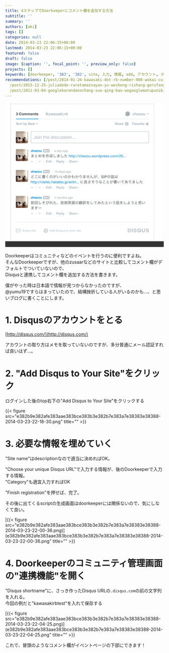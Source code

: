 ```yaml
---
title: 4ステップでDoorkeeperにコメント欄を追加する方法
subtitle: ''
summary: ''
authors: [aki]
tags: []
categories: null
date: 2014-03-23 22:06:15+00:00
lastmod: 2014-03-23 22:06:15+00:00
featured: false
draft: false
image: {caption: '', focal_point: '', preview_only: false}
projects: []
keywords: [doorkeeper, '383', '382', site, 入力, 情報, add, アカウント, クリック, '22']
recommendations: [/post/2014-01-24-kawasaki-dot-rb-number-008-wokai-cui-simasita-number-kwskrb/,
  /post/2015-12-25-juliadede-raretamainayan-yu-wosheng-rishang-gerufang-fa-number-juliaac/,
  /post/2011-03-04-googlekarendanochang-suo-qing-bao-wogooglematupunibiao-shi-surufang-fa/]
---
```


![画像](e382b9e382afe383aae383bce383b3e382b7e383a7e38383e38388-2014-03-23-22-22-17.png)

Doorkeeperはコミュニティなどのイベントを行うのに便利ですよね。  
そんなDoorkeeperですが、他のzusaarなどのサイトと比較してコメント欄がデフォルトでついていないので、  
Disqusと連携してコメント欄を追加する方法を書きます。

僕がやった時は日本語で情報が見つからなかったのですが、  
@yumu19ですらはまっていたので、結構挫折している人がいるのかも...、と思いブログに書くことにします。

# 1. Disqusのアカウントをとる

[http://disqus.com/](http://disqus.com/)

アカウントの取り方はメモを取っていないのですが、多分普通にメール認証すれば良いはず...。

# 2. "Add Disqus to Your Site"をクリック

ログインした後のtop右下の"Add Disqus to Your Site"をクリックする

{{< figure src="e382b9e382afe383aae383bce383b3e382b7e383a7e38383e38388-2014-03-23-22-18-30.png" title="" >}}

# 3. 必要な情報を埋めていく

"Site name"はdescriptionなので適当に決めればOK。

"Choose your unique Disqus URL"で入力する情報が、後のDoorkeeperで入力する情報。  
"Category"も適宜入力すればOK

"Finish registration"を押せば、完了。

その後に出てくるscriptの生成画面はdoorkeeperには関係ないので、気にしなくて良い。

[{{< figure src="e382b9e382afe383aae383bce383b3e382b7e383a7e38383e38388-2014-03-23-22-00-36.png)](e382b9e382afe383aae383bce383b3e382b7e383a7e38383e38388-2014-03-23-22-00-36.png" title="" >}}

# 4. Doorkeeperのコミュニティ管理画面の"連携機能"を開く

"Disqus shortname"に、さっき作ったDisqus URLの`.disqus.com`の前の文字列を入れる。  
今回の例だと"kawasakirbtest"を入れて保存する

[{{< figure src="e382b9e382afe383aae383bce383b3e382b7e383a7e38383e38388-2014-03-23-22-04-25.png)](e382b9e382afe383aae383bce383b3e382b7e383a7e38383e38388-2014-03-23-22-04-25.png" title="" >}}


これで、冒頭のようなコメント欄がイベントページの下部にできます！
